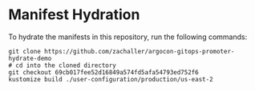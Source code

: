 # Manifest Hydration

To hydrate the manifests in this repository, run the following commands:

```shell
git clone https://github.com/zachaller/argocon-gitops-promoter-hydrate-demo
# cd into the cloned directory
git checkout 69cb017fee52d16849a574fd5afa54793ed752f6
kustomize build ./user-configuration/production/us-east-2
```

